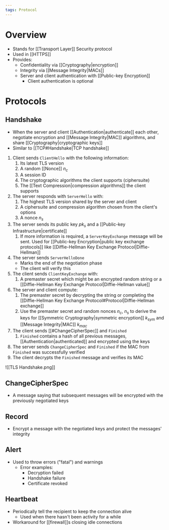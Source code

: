```yaml
---
tags: Protocol
---
```

# Overview
- Stands for [[Transport Layer]] Security protocol
- Used in [[HTTPS]]
- Provides:
	- Confidentiality via [[Cryptography|encryption]]
	- Integrity via [[Message Integrity|MACs]]
	- Server and client authentication with [[Public-key Encryption]]
		- Client authentication is optional

# Protocols
## Handshake
- When the server and client [[Authentication|authenticate]] each other, negotiate encryption and [[Message Integrity|MAC]] algorithms, and share [[Cryptography|cryptographic keys]]
- Similar to [[TCP#Handshake|TCP handshake]]

1. Client sends `ClientHello` with the following information:
	1. Its latest TLS version
	2. A random [[Nonce]] $n_{c}$
	3. A session ID
	4. The cryptographic algorithms the client supports (ciphersuite)
	5. The [[Text Compression|compression algorithms]] the client supports
2. The server responds with `ServerHello` with:
	1. The highest TLS version shared by the server and client
	2. A ciphersuite and compression algorithm chosen from the client's options
	3. A nonce $n_{s}$
3. The server sends its public key $pk_s$ and a [[Public-key Infrastructure|certificate]]
	1. If more information is required, a `ServerKeyExchange` message will be sent. Used for [[Public-key Encryption|public key exchange protocols]] like [[Diffie-Hellman Key Exchange Protocol|Diffie-Hellman]]
4. The server sends `ServerHelloDone`
	- Marks the end of the negotiation phase
	- The client will verify this 
5. The client sends `ClientKeyExchange` with:
	1. A premaster secret which might be an encrypted random string or a [[Diffie-Hellman Key Exchange Protocol|Diffie-Hellman value]]
6. The server and client compute:
	1. The premaster secret by decrypting the string or completing the [[Diffie-Hellman Key Exchange Protocol#Protocol|Diffie-Hellman exchange]]
	2. Use the premaster secret and random nonces $n_c$, $n_s$ to derive the keys for [[Symmetric Cryptography|symmetric encryption]] $k_{sym}$ and [[Message Integrity|MAC]] $k_{mac}$
7. The client sends [[#ChangeCipherSpec]] and `Finished`
	1. `Finished` contains a hash of all previous messages, [[Authentication|authenticated]] and encrypted using the keys
8. The server sends `ChangeCipherSpec` and `Finished` if the MAC from `Finished` was successfully verified
9. The client decrypts the `Finished` message and verifies its MAC

![[TLS Handshake.png]]

## ChangeCipherSpec
- A message saying that subsequent messages will be encrypted with the previously negotiated keys

## Record 
- Encrypt a message with the negotiated keys and protect the messages' integrity

## Alert
- Used to throw errors  ("fatal") and warnings
	- Error examples:
		- Decryption failed
		- Handshake failure
		- Certificate revoked

## Heartbeat
- Periodically tell the recipient to keep the connection alive
	- Used when there hasn't been activity for a while
- Workaround for [[firewall]]s closing idle connections